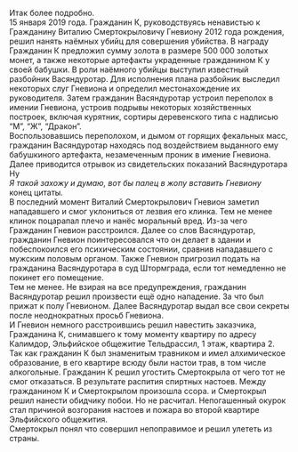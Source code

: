 Итак более подробно.  
15 января 2019 года. Гражданин К, руководствуясь ненавистью к Гражданину Виталию Смертокрыловичу Гневиону 2012 года рождения, решил нанять наёмных убийц для совершения убийства. В награду Гражданин К предложил сумму золота в размере 500 000 золотых монет, а также некоторые артефакты украденные гражданином К у своей бабушки. В роли наёмного убийцы выступил известный разбойник Васяндуротар. Для исполнения плана разбойник выследил некоторых слуг Гневиона и определил местонахождение их руководителя. Затем гражданин Васяндуротар устроил переполох в имении Гневиона, устроив подрывы некоторых хозяйственных построек, включая курятник, сортиры деревенского типа с надписью “M”, “Ж”, “Дракон”.  
Воспользовавшись переполохом, и дымом от горящих фекальных масс, гражданин Васяндуротар находясь под воздействием выданного ему бабушкиного артефакта, незамеченным проник в имение Гневиона. Далее приводится отрывок из свидетельских показаний Васяндуротара Ну  
*Я такой захожу и думаю, вот бы палец в жопу вставить Гневиону*  
конец цитаты.  
В последний момент Виталий Смертокрылович Гневион заметил нападавшего и смог уклониться от лезвия его клинка. Тем не менее клинок поцарапал плечо и нанёс моральный вред. Из-за чего Гражданин Гневион расстроился. Далее со слов Васяндуротар, гражданин Гневион поинтересовался что он делает в здании и побеспокоился его психическим состоянии, сравнив нападавшего с мужским половым органом. Также Гневион пригрозил подать на гражданина Васяндуротара в суд Штормграда, если тот немедленно не покинет его помещение.  
Тем не менее. Не взирая на все предупреждения, гражданин Васяндуротар решил произвести ещё одно нападение. За что был прижат к полу Гневионом. Далее Васяндуротар выдал все свои секреты после неоднократных просьб Гневиона.  
И Гневион немного расстроившись решил навестить заказчика, Гражданина К, снимавшего к тому моменту квартиру по адресу Калимдор, Эльфийское общежитие Тельдрассил, 1 этаж, квартира 2. Так как гражданин К был знаменитым травником и имел алхимическое образование, в его квартире всюду были настои трав, в том числе алкогольные. Гражданин К решил угостить Смертокрыла от чего тот не смог отказаться. В результате распития спиртных настоев. Между гражданином К и Смертокрылом произошла ссора. и Смертокрыл решил нанести обидчику побои. Но не расчитал. Непогашенный окурок стал причиной возгорания настоев и пожара во второй квартире Эльфийского общежития.  
Смертокрыл понял что совершил непоправимое и решил улететь из страны.